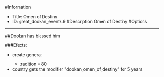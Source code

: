 #Information
 - Title: Omen of Destiny
 - ID: great_dookan_events.9
#Description
Omen of Destiny
#Options

___
##Dookan has blessed him

###Efects:<ul><li>create general:</li><ul><li>tradition = 80</li></ul><li>country gets the modifier "dookan_omen_of_destiny" for 5 years</li></ul>
